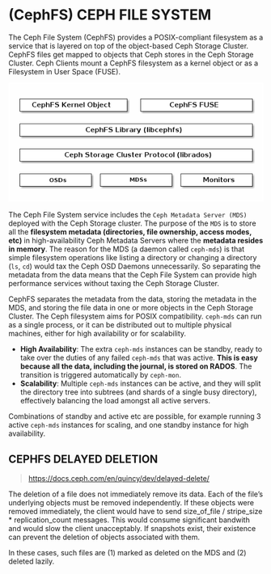 # (CephFS) CEPH FILE SYSTEM



The Ceph File System (CephFS) provides a POSIX-compliant filesystem as a service that is layered on top of the object-based Ceph Storage Cluster. CephFS files get mapped to objects that Ceph stores in the Ceph Storage Cluster. Ceph Clients mount a CephFS filesystem as a kernel object or as a Filesystem in User Space (FUSE).



![img](CephFS.assets/ditaa-a3cf58afeea95c637ca2c94368599627b433c4ff.png)

The Ceph File System service includes the `Ceph Metadata Server (MDS)` deployed with the Ceph Storage cluster. The purpose of the `MDS` is to store all the **filesystem metadata (directories, file ownership, access modes, etc)** in high-availability Ceph Metadata Servers where the **metadata resides in memory**. The reason for the MDS (a daemon called `ceph-mds`) is that simple filesystem operations like listing a directory or changing a directory (`ls`, `cd`) would tax the Ceph OSD Daemons unnecessarily. So separating the metadata from the data means that the Ceph File System can provide high performance services without taxing the Ceph Storage Cluster.

CephFS separates the metadata from the data, storing the metadata in the MDS, and storing the file data in one or more objects in the Ceph Storage Cluster. The Ceph filesystem aims for POSIX compatibility. `ceph-mds` can run as a single process, or it can be distributed out to multiple physical machines, either for high availability or for scalability.

- **High Availability**: The extra `ceph-mds` instances can be standby, ready to take over the duties of any failed `ceph-mds` that was active. **This is easy because all the data, including the journal, is stored on RADOS**. The transition is triggered automatically by `ceph-mon`.
- **Scalability**: Multiple `ceph-mds` instances can be active, and they will split the directory tree into subtrees (and shards of a single busy directory), effectively balancing the load amongst all active servers.

Combinations of standby and active etc are possible, for example running 3 active `ceph-mds` instances for scaling, and one standby instance for high availability.



## CEPHFS DELAYED DELETION

> https://docs.ceph.com/en/quincy/dev/delayed-delete/

The deletion of a file does not immediately remove its data. Each of the file’s underlying objects must be removed independently. If these objects were removed immediately, the client would have to send size_of_file / stripe_size * replication_count messages. This would consume significant bandwith and would slow the client unacceptably. If snapshots exist, their existence can prevent the deletion of objects associated with them.

In these cases, such files are (1) marked as deleted on the MDS and (2) deleted lazily.



